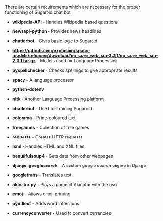 
There are certain requirements which are necessary for the proper functioning of Sugaroid chat bot.

- **wikipedia-API** - Handles Wikipedia based questions

- **newsapi-python** - Provides news headlines
  
- **chatterbot** - Gives basic logic to Sugaroid
  
- **https://github.com/explosion/spacy-models/releases/download/en_core_web_sm-2.3.1/en_core_web_sm-2.3.1.tar.gz** - Models used for Language Processing
  
- **pyspellchecker** - Checks spellings to give appropriate results

- **spacy** -  A language processor
  
- **python-dotenv** 
  
- **nltk** - Another Language Processing platform
  
- **chatterbot** - Used for training Sugaroid
  
- **colorama** - Prints coloured text
  
- **freegames** - Collection of free games 
  
- **requests** - Creates HTTP requests
  
- **lxml** - Handles HTML and XML files
  
- **beautifulsoup4** - Gets data from other webpages

- **django-googlesearch** - A custom google search engine in Django
  
- **googletrans** - Translates text
  
- **akinator.py** - Plays a game of Akinator with the user
  
- **emoji** - Allows emoji printing
  
- **pyinflect** - Adds word inflections
  
- **currencyconverter** - Used to convert currencies